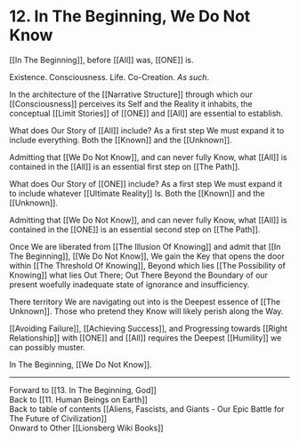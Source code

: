 # 12. In The Beginning, We Do Not Know 

[[In The Beginning]], before [[All]] was, [[ONE]] is. 

Existence. Consciousness. Life. Co-Creation. *As such*. 

In the architecture of the [[Narrative Structure]] through which our [[Consciousness]] perceives its Self and the Reality it inhabits, the conceptual [[Limit Stories]] of [[ONE]] and [[All]] are essential to establish.

What does Our Story of [[All]] include? As a first step We must expand it to include everything. Both the [[Known]] and the [[Unknown]]. 

Admitting that [[We Do Not Know]], and can never fully Know, what [[All]] is contained in the [[All]] is an essential first step on [[The Path]]. 

What does Our Story of [[ONE]] include? As a first step We must expand it to include whatever [[Ultimate Reality]] Is. Both the [[Known]] and the [[Unknown]].  

Admitting that [[We Do Not Know]], and can never fully Know, what [[All]] is contained in the [[ONE]] is an essential second step on [[The Path]]. 

Once We are liberated from [[The Illusion Of Knowing]] and admit that [[In The Beginning]], [[We Do Not Know]], We gain the Key that opens the door within [[The Threshold Of Knowing]], Beyond which lies [[The Possibility of Knowing]] what lies Out There; Out There Beyond the Boundary of our present woefully inadequate state of ignorance and insufficiency. 

There territory We are navigating out into is the Deepest essence of [[The Unknown]]. Those who pretend they Know will likely perish along the Way. 

[[Avoiding Failure]], [[Achieving Success]], and Progressing towards [[Right Relationship]] with [[ONE]] and [[All]] requires the Deepest [[Humility]] we can possibly muster. 

In The Beginning, [[We Do Not Know]]. 

___

Forward to [[13. In The Beginning, God]]      
Back to [[11. Human Beings on Earth]]      
Back to table of contents [[Aliens, Fascists, and Giants  - Our Epic Battle for The Future of Civilization]]  
Onward to Other [[Lionsberg Wiki Books]]  



